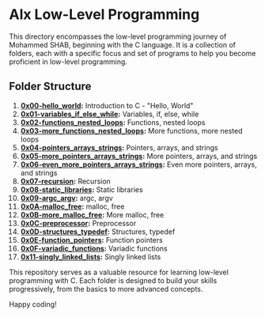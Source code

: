 # Alx Low-Level Programming

This directory encompasses the low-level programming journey of Mohammed SHAB, beginning with the C language. It is a collection of folders, each with a specific focus and set of programs to help you become proficient in low-level programming.

## Folder Structure

1. **[0x00-hello_world](0x00-hello_world):** Introduction to C - "Hello, World"
2. **[0x01-variables_if_else_while](0x01-variables_if_else_while):** Variables, if, else, while
3. **[0x02-functions_nested_loops](0x02-functions_nested_loops):** Functions, nested loops
4. **[0x03-more_functions_nested_loops](0x03-more_functions_nested_loops):** More functions, more nested loops
5. **[0x04-pointers_arrays_strings](0x04-pointers_arrays_strings):** Pointers, arrays, and strings
6. **[0x05-more_pointers_arrays_strings](0x05-more_pointers_arrays_strings):** More pointers, arrays, and strings
7. **[0x06-even_more_pointers_arrays_strings](0x06-even_more_pointers_arrays_strings):** Even more pointers, arrays, and strings
8. **[0x07-recursion](0x07-recursion):** Recursion
9. **[0x08-static_libraries](0x08-static_libraries):** Static libraries
10. **[0x09-argc_argv](0x09-argc_argv):** argc, argv
11. **[0x0A-malloc_free](0x0A-malloc_free):** malloc, free
12. **[0x0B-more_malloc_free](0x0B-more_malloc_free):** More malloc, free
13. **[0x0C-preprocessor](0x0C-preprocessor):** Preprocessor
14. **[0x0D-structures_typedef](0x0D-structures_typedef):** Structures, typedef
15. **[0x0E-function_pointers](0x0E-function_pointers):** Function pointers
16. **[0x0F-variadic_functions](0x0F-variadic_functions):** Variadic functions
17. **[0x11-singly_linked_lists](0x11-singly_linked_lists):** Singly linked lists


This repository serves as a valuable resource for learning low-level programming with C. Each folder is designed to build your skills progressively, from the basics to more advanced concepts.

Happy coding!
